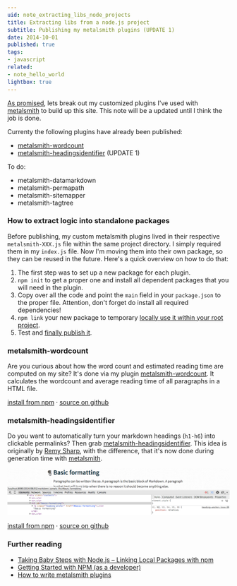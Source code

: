 ```yaml
---
uid: note_extracting_libs_node_projects
title: Extracting libs from a node.js project
subtitle: Publishing my metalsmith plugins (UPDATE 1)
date: 2014-10-01
published: true
tags: 
- javascript
related:
- note_hello_world
lightbox: true
---
```


[As promised][helloworld], lets break out my customized plugins I've used with [metalsmith][metalsmith] to build up this site. This note will be a updated until I think the job is done.

Currenty the following plugins have already been published:
- [metalsmith-wordcount](#metalsmith-wordcount)
- [metalsmith-headingsidentifier](#metalsmith-headingsidentifier) (UPDATE 1)

To do:
- metalsmith-datamarkdown
- metalsmith-permapath
- metalsmith-sitemapper
- metalsmith-tagtree

### How to extract logic into standalone packages

Before publishing, my custom metalsmith plugins lived in their respective `metalsmith-XXX.js` file within the same project directory. I simply required them in my `index.js` file. Now I'm moving them into their own package, so they can be reused in the future. Here's a quick overview on how to do that:
1. The first step was to set up a new package for each plugin.
2. `npm init` to get a proper one and install all dependent packages that you will need in the plugin.
3. Copy over all the code and point the `main` field in your `package.json` to the proper file. Attention, don't forget do install all required dependencies!
4. `npm link` your new package to temporary [locally use it within your root project][localpkg].
5. Test and [finally publish it][pubnpm].

### metalsmith-wordcount
Are you curious about how the word count and estimated reading time are computed on my site? It's done via my plugin [metalsmith-wordcount][metalsmith-wordcount-github]. It calculates the wordcount and average reading time of all paragraphs in a HTML file. 

[install from npm][metalsmith-wordcount-npm] · [source on github][metalsmith-wordcount-github]

### metalsmith-headingsidentifier
Do you want to automatically turn your markdown headings (`h1-h6`) into clickable permalinks? Then grab [metalsmith-headingsidentifier][metalsmith-headingsidentifier-github]. This idea is originally by [Remy Sharp](http://remysharp.com/2014/08/08/automatic-permalinks-for-blog-posts), with the difference, that it's now done during generation time with [metalsmith][metalsmith].

<!-- <a class="lightboximgwrap" href="headingsidentifierSample.png"><img src="headingsidentifierSample.png"></a> -->

![headingsidentifier example picture](headingsidentifierSample.png)

[install from npm][metalsmith-headingsidentifier-npm] · [source on github][metalsmith-headingsidentifier-github]

### Further reading

- [Taking Baby Steps with Node.js – Linking Local Packages with npm][localpkg]
- [Getting Started with NPM (as a developer)][pubnpm]
- [How to write metalsmith plugins][metalsplughow]

<!-- libs -->

[metalsmith-wordcount-npm]: https://www.npmjs.org/package/metalsmith-wordcount "metalsmith-wordcount on npm"
[metalsmith-wordcount-github]: https://github.com/majodev/metalsmith-wordcount "metalsmith-wordcount on github"

[metalsmith-headingsidentifier-npm]: https://www.npmjs.org/package/metalsmith-headingsidentifier "metalsmith-headingsidentifier on npm"
[metalsmith-headingsidentifier-github]: https://github.com/majodev/metalsmith-headingsidentifier "metalsmith-headingsidentifier on github"


<!-- internal links -->

[helloworld]: /2014/09/30/hello-world/ "Hello World"


<!-- external links -->

[metalsmith]: http://metalsmith.io "Official metalsmith website"

[localpkg]: http://elegantcode.com/2011/12/16/taking-baby-steps-with-node-js-linking-local-packages-with-npm/ "Taking Baby Steps with Node.js – Linking Local Packages with npm"

[pubnpm]: https://gist.github.com/coolaj86/1318304 "Getting Started with NPM (as a developer)"

[metalsplughow]: https://gist.github.com/unstoppablecarl/d864d662c3f1a1688a91 "How to write metalsmith plugins"